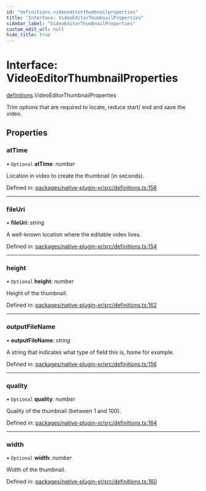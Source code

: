 ```yaml
---
id: "definitions.videoeditorthumbnailproperties"
title: "Interface: VideoEditorThumbnailProperties"
sidebar_label: "VideoEditorThumbnailProperties"
custom_edit_url: null
hide_title: true
---
```


# Interface: VideoEditorThumbnailProperties

[definitions](../modules/definitions.md).VideoEditorThumbnailProperties

Trim options that are required to locate, reduce start/ end and save the video.

## Properties

### atTime

• `Optional` **atTime**: *number*

Location in video to create the thumbnail (in seconds).

Defined in: [packages/native-plugin-xr/src/definitions.ts:158](https://github.com/xr3ngine/xr3ngine/blob/a16a45d7e/packages/native-plugin-xr/src/definitions.ts#L158)

___

### fileUri

• **fileUri**: *string*

A well-known location where the editable video lives.

Defined in: [packages/native-plugin-xr/src/definitions.ts:154](https://github.com/xr3ngine/xr3ngine/blob/a16a45d7e/packages/native-plugin-xr/src/definitions.ts#L154)

___

### height

• `Optional` **height**: *number*

Height of the thumbnail.

Defined in: [packages/native-plugin-xr/src/definitions.ts:162](https://github.com/xr3ngine/xr3ngine/blob/a16a45d7e/packages/native-plugin-xr/src/definitions.ts#L162)

___

### outputFileName

• **outputFileName**: *string*

A string that indicates what type of field this is, home for example.

Defined in: [packages/native-plugin-xr/src/definitions.ts:156](https://github.com/xr3ngine/xr3ngine/blob/a16a45d7e/packages/native-plugin-xr/src/definitions.ts#L156)

___

### quality

• `Optional` **quality**: *number*

Quality of the thumbnail (between 1 and 100).

Defined in: [packages/native-plugin-xr/src/definitions.ts:164](https://github.com/xr3ngine/xr3ngine/blob/a16a45d7e/packages/native-plugin-xr/src/definitions.ts#L164)

___

### width

• `Optional` **width**: *number*

Width of the thumbnail.

Defined in: [packages/native-plugin-xr/src/definitions.ts:160](https://github.com/xr3ngine/xr3ngine/blob/a16a45d7e/packages/native-plugin-xr/src/definitions.ts#L160)
